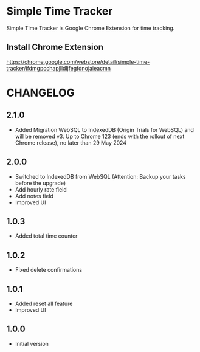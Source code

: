 # Simple Time Tracker

Simple Time Tracker is Google Chrome Extension for time tracking.

## Install Chrome Extension

https://chrome.google.com/webstore/detail/simple-time-tracker/ifdmgpcchapjlldljfegfdnojaieacmn

# CHANGELOG

## 2.1.0

- Added Migration WebSQL to IndexedDB (Origin Trials for WebSQL) and will be removed v3. Up to Chrome 123 (ends with the rollout of next Chrome release), no later than 29 May 2024

## 2.0.0

- Switched to IndexedDB from WebSQL (Attention: Backup your tasks before the upgrade)
- Add hourly rate field
- Add notes field
- Improved UI

## 1.0.3

- Added total time counter

## 1.0.2

- Fixed delete confirmations

## 1.0.1

- Added reset all feature
- Improved UI

## 1.0.0

- Initial version
